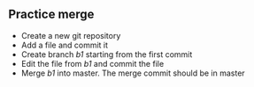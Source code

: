 ## Practice merge

* Create a new git repository
* Add a file and commit it
* Create branch *b1* starting from the first commit
* Edit the file from *b1* and commit the file
* Merge *b1* into master. The merge commit should be in master
